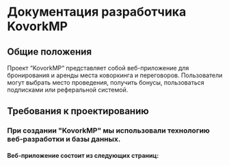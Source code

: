 # Документация разработчика KovorkMP

## Общие положения
Проект “KovorkMP“ представляет собой веб-приложение для бронирования и аренды места коворкинга и переговоров. Пользователи могут выбрать место проведения, получить бонусы, пользоваться подписками или реферальной системой.


## Требования к проектированию
### При создании "KovorkMP" мы использовали технологию веб-разработки и базы данных.
#### Веб-приложение состоит из следующих страниц:
